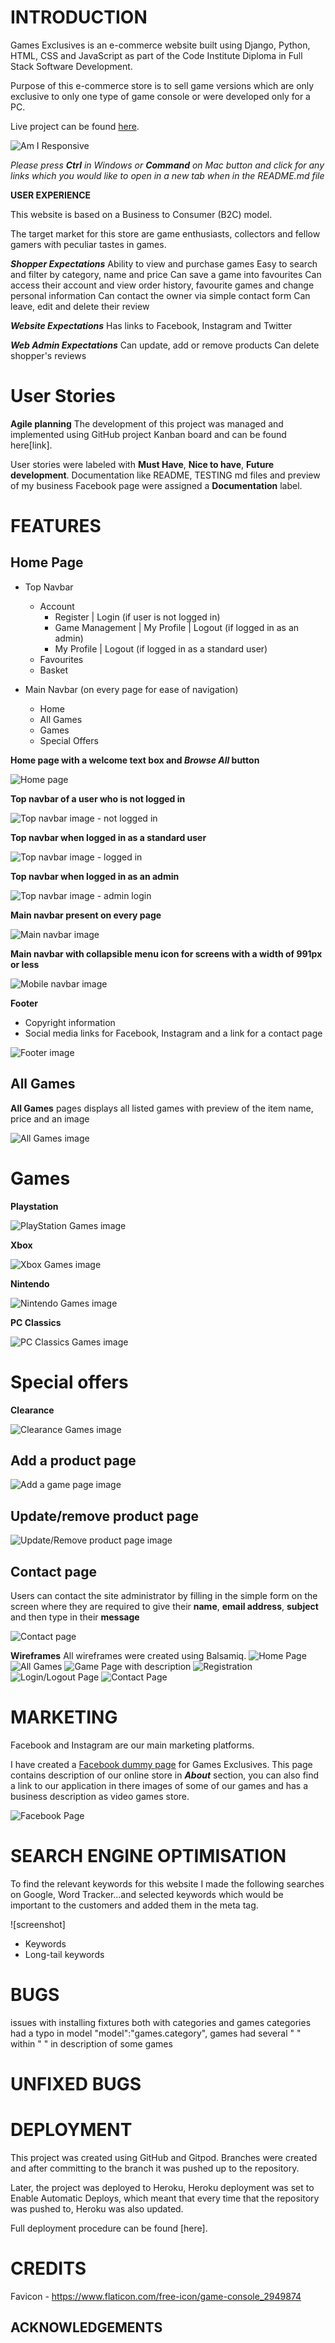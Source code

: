 # **INTRODUCTION**

Games Exclusives is an e-commerce website built using Django, Python, HTML, CSS and JavaScript as part of the Code Institute Diploma in Full Stack Software Development.

Purpose of this e-commerce store is to sell game versions which are only exclusive to only one type of game console or were developed only for a PC. 

Live project can be found [here](https://games-exclusives.herokuapp.com/).

![Am I Responsive](media/wireframes/air_main_image.JPG)

*Please press **Ctrl** in Windows or **Command** on Mac button and click for any links which you would like to open in a new tab when in the README.md file*

**USER EXPERIENCE**

This website is based on a Business to Consumer (B2C) model. 

The target market for this store are game enthusiasts, collectors and fellow gamers with peculiar tastes in games. 

***Shopper Expectations***
Ability to view and purchase games
Easy to search and filter by category, name and price
Can save a game into favourites
Can access their account and view order history, favourite games and change personal information
Can contact the owner via simple contact form
Can leave, edit and delete their review

***Website Expectations***
Has links to Facebook, Instagram and Twitter

***Web Admin Expectations***
Can update, add or remove products
Can delete shopper's reviews

# **User Stories**

**Agile planning**
The development of this project was managed and implemented using GitHub project Kanban board and can be found here[link].

User stories were labeled with **Must Have**, **Nice to have**, **Future development**. 
Documentation like README, TESTING md files and preview of my business Facebook page were assigned a **Documentation** label.


# **FEATURES**
## **Home Page**
- Top Navbar
    - Account
        - Register | Login (if user is not logged in)
        - Game Management | My Profile | Logout (if logged in as an admin)
        - My Profile | Logout (if logged in as a standard user)
    - Favourites
    - Basket

- Main Navbar (on every page for ease of navigation)
    - Home 
    - All Games
    - Games
    - Special Offers

**Home page with a welcome text box and *Browse All* button**

![Home page](media/features/)

**Top navbar of a user who is not logged in**

![Top navbar image - not logged in](media/features/)

**Top navbar when logged in as a standard user**

![Top navbar image - logged in](media/features/)

**Top navbar when logged in as an admin**

![Top navbar image - admin login](media/features/)

**Main navbar present on every page**

![Main navbar image](media/features/)

**Main navbar with collapsible menu icon for screens with a width of 991px or less**

![Mobile navbar image](media/features/)
    
**Footer**
- Copyright information
- Social media links for Facebook, Instagram and a link for a contact page

![Footer image](media/features/)

## All Games

**All Games** pages displays all listed games with preview of the item name, price and an image

![All Games image](media/features/)

# **Games** 
**Playstation**

![PlayStation Games image](media/features/)

**Xbox**

![Xbox Games image](media/features/)

**Nintendo**

![Nintendo Games image](media/features/)

**PC Classics**

![PC Classics Games image](media/features/)

# **Special offers**
**Clearance**

![Clearance Games image](media/features/)

## **Add a product page**

![Add a game page image](media/features/)

## **Update/remove product page**

![Update/Remove product page image](media/features/)

## **Contact page**

Users can contact the site administrator by filling in the simple form on the screen where they are required to give their **name**, **email address**, **subject** and then type in their **message**

![Contact page](media/features/)

**Wireframes**
All wireframes were created using Balsamiq.
![Home Page](media/wireframes/)
![All Games](media/wireframes/)
![Game Page with description](media/wireframes/)
![Registration](media/wireframes/)
![Login/Logout Page](media/wireframes/)
![Contact Page](media/wireframes/)

# **MARKETING**

Facebook and Instagram are our main marketing platforms. 

I have created a [Facebook dummy page](https://www.facebook.com/profile.php?id=100086484473315) for Games Exclusives. This page contains description of our online store in ***About*** section, you can also find a link to our application in there images of some of our games and has a business description as video games store.

![Facebook Page](media/wireframes/FB_page_overwiew.JPG)

# **SEARCH ENGINE OPTIMISATION**

To find the relevant keywords for this website I made the following searches on Google, Word Tracker...and selected keywords which would be important to the customers and added them in the meta tag. 

![screenshot]

- Keywords
- Long-tail keywords

# BUGS

issues with installing fixtures both with categories and games 
categories had a typo in model "model":"games.category",
games had several " " within " " in description of some games

# UNFIXED BUGS

# DEPLOYMENT

This project was created using GitHub and Gitpod. Branches were created and after committing to the branch it was pushed up to the repository. 

Later, the project was deployed to Heroku, Heroku deployment was set to Enable Automatic Deploys, which meant that every time that the repository was pushed to, Heroku was also updated.

Full deployment procedure can be found [here].

# CREDITS

Favicon - https://www.flaticon.com/free-icon/game-console_2949874 

## ACKNOWLEDGEMENTS